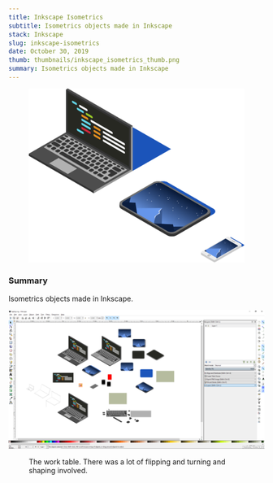 ```yaml
---
title: Inkscape Isometrics
subtitle: Isometrics objects made in Inkscape
stack: Inkscape
slug: inkscape-isometrics
date: October 30, 2019
thumb: thumbnails/inkscape_isometrics_thumb.png
summary: Isometrics objects made in Inkscape
---
```

<figure class="image-body image-body-small">
    <img src="./assets/inkscape-isometrics/devices_final.svg" alt="drawing of laptop, ipad, and iphone" />
</figure>

<div class="text-body">
    <h3>Summary</h3>
    <p>
        Isometrics objects made in Inkscape.
    </p>
</div>

![inkscape program](./assets/inkscape-isometrics/isometric_devices.png)

<figure class="image-body image-body-medium">
    <figcaption>The work table. There was a lot of flipping and turning and shaping involved.</figcaption>
</figure>